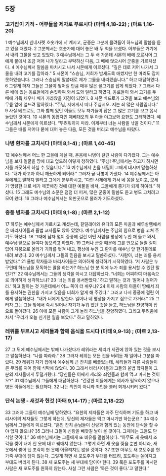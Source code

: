 ## 5장
### 고기잡이 기적 - 어부들을 제자로 부르시다 (마태 4,18-22) ;  (마르 1,16-20)
1 예수님께서 겐네사렛 호숫가에 서 계시고, 군중은 그분께 몰려들어 하느님의 말씀을 듣고 있을 때였다.
2 그분께서는 호숫가에 대어 놓은 배 두 척을 보셨다. 어부들은 거기에서 내려 그물을 씻고 있었다.
3 예수님께서는 그 두 배 가운데 시몬의 배에 오르시어 그에게 뭍에서 조금 저어 나가 달라고 부탁하신 다음, 그 배에 앉으시어 군중을 가르치셨다.
4 예수님께서 말씀을 마치시고 나서 시몬에게 이르셨다. “깊은 데로 저어 나가서 그물을 내려 고기를 잡아라.”
5 시몬이 “스승님, 저희가 밤새도록 애썼지만 한 마리도 잡지 못하였습니다. 그러나 스승님의 말씀대로 제가 그물을 내리겠습니다.” 하고 대답하였다.
6 그렇게 하자 그들은 그물이 찢어질 만큼 매우 많은 물고기를 잡게 되었다.
7 그래서 다른 배에 있는 동료들에게 손짓하여 와서 도와 달라고 하였다. 동료들이 와서 고기를 두 배에 가득 채우니 배가 가라앉을 지경이 되었다.
8 시몬 베드로가 그것을 보고 예수님의 무릎 앞에 엎드려 말하였다. “주님, 저에게서 떠나 주십시오. 저는 죄 많은 사람입니다.”
9 사실 베드로도, 그와 함께 있던 이들도 모두 자기들이 잡은 그 많은 고기를 보고 몹시 놀랐던 것이다.
10 시몬의 동업자인 제베대오의 두 아들 야고보와 요한도 그러하였다. 예수님께서 시몬에게 이르셨다. “두려워하지 마라. 이제부터 너는 사람을 낚을 것이다.”
11 그들은 배를 저어다 뭍에 대어 놓은 다음, 모든 것을 버리고 예수님을 따랐다.
### 나병 환자를 고치시다 (마태 8,1-4) ;  (마르 1,40-45)
12 예수님께서 어느 한 고을에 계실 때, 온몸에 나병이 걸린 사람이 다가왔다. 그는 예수님을 보자 얼굴을 땅에 대고 엎드려 이렇게 청하였다. “주님! 주님께서는 하고자 하시면 저를 깨끗하게 하실 수 있습니다.”
13 예수님께서 손을 내밀어 그에게 대시며 말씀하셨다. “내가 하고자 하니 깨끗하게 되어라.” 그러자 곧 나병이 가셨다.
14 예수님께서는 아무에게도 말하지 말라고 그에게 분부하시고, “다만 사제에게 가서 네 몸을 보이고, 모세가 명령한 대로 네가 깨끗해진 것에 대한 예물을 바쳐, 그들에게 증거가 되게 하여라.” 하셨다.
15 그래도 예수님의 소문은 점점 더 퍼져, 많은 군중이 말씀도 듣고 병도 고치려고 모여 왔다.
16 그러나 예수님께서는 외딴곳으로 물러가 기도하셨다.
### 중풍 병자를 고치시다 (마태 9,1-8) ;  (마르 2,1-12)
17 하루는 예수님께서 가르치고 계셨는데, 갈릴래아와 유다의 모든 마을과 예루살렘에서 온 바리사이들과 율법 교사들도 앉아 있었다. 예수님께서는 주님의 힘으로 병을 고쳐 주기도 하셨다.
18 그때에 남자 몇이 중풍에 걸린 어떤 사람을 평상에 누인 채 들고 와서, 예수님 앞으로 들여다 놓으려고 하였다.
19 그러나 군중 때문에 그를 안으로 들일 길이 없어 지붕으로 올라가 기와를 벗겨 내고, 평상에 누인 그 환자를 예수님 앞 한가운데로 내려 보냈다.
20 예수님께서 그들의 믿음을 보시고 말씀하셨다. “사람아, 너는 죄를 용서받았다.”
21 율법 학자들과 바리사이들은 의아하게 생각하기 시작하였다. ‘저 사람은 누구인데 하느님을 모독하는 말을 하는가? 하느님 한 분 외에 누가 죄를 용서할 수 있단 말인가?’
22 예수님께서는 그들의 생각을 아시고 대답하셨다. “너희는 어찌하여 마음속으로 의아하게 생각하느냐?
23 ‘너는 죄를 용서받았다.’ 하고 말하는 것과 ‘일어나 걸어가라.’ 하고 말하는 것 가운데에서 어느 쪽이 더 쉬우냐?
24 이제 사람의 아들이 땅에서 죄를 용서하는 권한을 가지고 있음을 너희가 알게 해 주겠다.” 그러고 나서 중풍에 걸린 이에게 말씀하셨다. “내가 너에게 말한다. 일어나 네 평상을 가지고 집으로 가거라.”
25 그러자 그는 그들 앞에서 즉시 일어나 자기가 누워 있던 것을 들고, 하느님을 찬양하며 집으로 돌아갔다.
26 이에 모든 사람이 크게 놀라 하느님을 찬양하였다. 그리고 두려움에 차서 “우리가 오늘 신기한 일을 보았다.” 하고 말하였다.
### 레위를 부르시고 세리들과 함께 음식을 드시다 (마태 9,9-13) ;  (마르 2,13-17)
27 그 뒤에 예수님께서는 밖에 나가셨다가 레위라는 세리가 세관에 앉아 있는 것을 보시고 말씀하셨다. “나를 따라라.”
28 그러자 레위는 모든 것을 버려둔 채 일어나 그분을 따랐다.
29 레위가 자기 집에서 예수님께 큰 잔치를 베풀었는데, 세리들과 다른 사람들이 큰 무리를 지어 함께 식탁에 앉았다.
30 그래서 바리사이들과 그들의 율법 학자들이 그분의 제자들에게 투덜거렸다. “당신들은 어째서 세리와 죄인들과 함께 먹고 마시는 것이오?”
31 예수님께서 그들에게 대답하셨다. “건강한 이들에게는 의사가 필요하지 않으나 병든 이들에게는 필요하다.
32 나는 의인이 아니라 죄인을 불러 회개시키러 왔다.”
### 단식 논쟁 - 새것과 헌것 (마태 9,14-17) ;  (마르 2,18-22)
33 그러자 그들이 예수님께 말하였다. “요한의 제자들은 자주 단식하며 기도를 하고 바리사이의 제자들도 그렇게 하는데, 당신의 제자들은 먹고 마시기만 하는군요.”
34 예수님께서 그들에게 이르셨다. “혼인 잔치 손님들이 신랑과 함께 있는 동안에 단식을 할 수야 없지 않으냐?
35 그러나 그들이 신랑을 빼앗길 날이 올 것이다. 그때에는 그들도 단식할 것이다.”
36 예수님께서는 그들에게 또 비유를 말씀하셨다. “아무도 새 옷에서 조각을 찢어 내어 헌 옷에 대고 꿰매지 않는다. 그렇게 하면 새 옷을 찢을 뿐만 아니라, 새 옷에서 찢어 낸 조각이 헌 옷에 어울리지도 않을 것이다.
37 또한 아무도 새 포도주를 헌 가죽 부대에 담지 않는다. 그렇게 하면 새 포도주가 부대를 터뜨려, 포도주는 쏟아지고 부대도 버리게 된다.
38 새 포도주는 새 부대에 담아야 한다.
39 묵은 포도주를 마시던 사람은 새 포도주를 원하지 않는다. 사실 그런 사람은 ‘묵은 것이 좋다.’고 말한다.”
